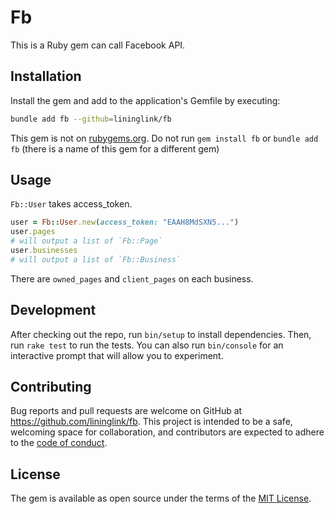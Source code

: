 # Fb

This is a Ruby gem can call Facebook API.

## Installation

Install the gem and add to the application's Gemfile by executing:

```bash
bundle add fb --github=lininglink/fb
```

This gem is not on [rubygems.org](https://rubygems.org). Do not run `gem install fb` or `bundle add fb` (there is a name of this gem for a different gem)

## Usage

`Fb::User` takes access_token.
```rb
user = Fb::User.new(access_token: "EAAH8MdSXN5...")
user.pages
# will output a list of `Fb::Page`
user.businesses
# will output a list of `Fb::Business`
```

There are `owned_pages` and `client_pages` on each business.

## Development

After checking out the repo, run `bin/setup` to install dependencies. Then, run `rake test` to run the tests. You can also run `bin/console` for an interactive prompt that will allow you to experiment.

## Contributing

Bug reports and pull requests are welcome on GitHub at https://github.com/lininglink/fb. This project is intended to be a safe, welcoming space for collaboration, and contributors are expected to adhere to the [code of conduct](https://github.com/lininglink/fb/blob/master/CODE_OF_CONDUCT.md).

## License

The gem is available as open source under the terms of the [MIT License](https://opensource.org/licenses/MIT).
